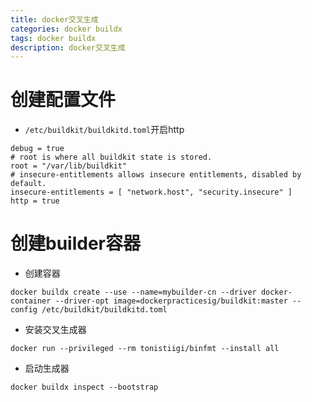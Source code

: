 ```yaml
---
title: docker交叉生成
categories: docker buildx
tags: docker buildx
description: docker交叉生成
---
```

# 创建配置文件
- `/etc/buildkit/buildkitd.toml`开启http
```
debug = true
# root is where all buildkit state is stored.
root = "/var/lib/buildkit"
# insecure-entitlements allows insecure entitlements, disabled by default.
insecure-entitlements = [ "network.host", "security.insecure" ]
http = true
```
# 创建builder容器
- 创建容器
```
docker buildx create --use --name=mybuilder-cn --driver docker-container --driver-opt image=dockerpracticesig/buildkit:master --config /etc/buildkit/buildkitd.toml
```
- 安装交叉生成器
```
docker run --privileged --rm tonistiigi/binfmt --install all
```
- 启动生成器
```
docker buildx inspect --bootstrap
```